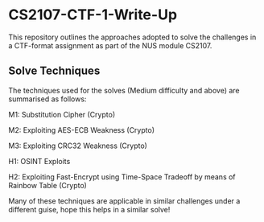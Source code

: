 # CS2107-CTF-1-Write-Up
This repository outlines the approaches adopted to solve the challenges in a CTF-format assignment as part of the NUS module CS2107.


## Solve Techniques

The techniques used for the solves (Medium difficulty and above) are summarised as follows:

M1: Substitution Cipher (Crypto)

M2: Exploiting AES-ECB Weakness (Crypto)

M3: Exploiting CRC32 Weakness (Crypto)

H1: OSINT Exploits

H2: Exploiting Fast-Encrypt using Time-Space Tradeoff by means of Rainbow Table (Crypto)


Many of these techniques are applicable in similar challenges under a different guise, hope this helps in a similar solve!
